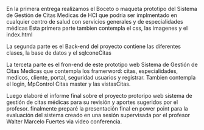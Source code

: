 En la primera entrega realizamos el Boceto o maqueta prototipo del Sistema de Gestión de Citas Medicas 
de HCI que podria ser implmentado en cualquier centro de salud con servicios generales y de especialidades médicas
Esta primera parte tambien contempla el css, las imagenes y el index.html

La segunda parte es el Back-end del proyecto contiene las diferentes clases, la base de datos y el sqlconeCitas

La terceta parte es el fron-end de este prototipo web Sistema de Gestión de Citas Medicas que contempla los framerword: 
citas, especialidades, medicos, cliente, portal, seguridad usuarios y registrar. Tambien contempla el login, MpControl Citas master y las vistasCitas.

Luego elaboré el informe final sobre el proyecto protoripo web sistema de gestión de citas médicas para su revisión y aportes sugeridos por el profesor.
finalmente preparé la presentación final en power point para la evaluación del sistema creado en una sesión supervisada por el profesor Walter Marcelo Fuertes via video conferencia.
